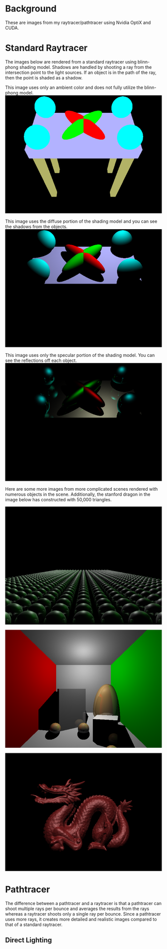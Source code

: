 # Background

These are images from my raytracer/pathtracer using Nvidia OptiX and CUDA. 

# Standard Raytracer

The images below are rendered from a standard raytracer using blinn-phong shading model. Shadows are handled by shooting a ray from the intersection point to the light sources. If an object is in the path of the ray, then the point is shaded as a shadow.

This image uses only an ambient color and does not fully utilize the blinn-phong model. 
![image1](images/hw1/scene4-ambient.png)

This image uses the diffuse portion of the shading model and you can see the shadows from the objects.
![image2](images/hw1/scene4-diffuse.png)

This image uses only the specular portion of the shading model. You can see the reflections off each object.
![image3](images/hw1/scene4-specular.png)

Here are some more images from more complicated scenes rendered with numerous objects in the scene. Additionally, the stanford dragon in the image below has constructed with 50,000 triangles.

![image4](images/hw1/scene5.png)

![image5](images/hw1/scene6.png)

![image6](images/hw1/scene7.png)

# Pathtracer

The difference between a pathtracer and a raytracer is that a pathtracer can shoot multiple rays per bounce and averages the results from the rays whereas a raytracer shoots only a single ray per bounce. Since a pathtracer uses more rays, it creates more detailed and realistic images compared to that of a standard raytracer.

## Direct Lighting 



